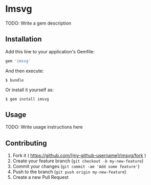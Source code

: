 # Imsvg

TODO: Write a gem description

## Installation

Add this line to your application's Gemfile:

```ruby
gem 'imsvg'
```

And then execute:

    $ bundle

Or install it yourself as:

    $ gem install imsvg

## Usage

TODO: Write usage instructions here

## Contributing

1. Fork it ( https://github.com/[my-github-username]/imsvg/fork )
2. Create your feature branch (`git checkout -b my-new-feature`)
3. Commit your changes (`git commit -am 'Add some feature'`)
4. Push to the branch (`git push origin my-new-feature`)
5. Create a new Pull Request
